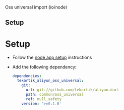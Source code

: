 Oss universal import (io/node)

## Setup

# Setup

- Follow the [node app setup](https://github.com/tekartik/app_node_utils.dart/tree/master/app_build) instructions

- Add the following dependency:

  ```yaml
  dependencies:
    tekartik_aliyun_oss_universal:
      git:
        url: git://github.com/tekartik/aliyun.dart
        path: common/oss_universal
        ref: null_safety
      version: '>=0.1.0'
  ```